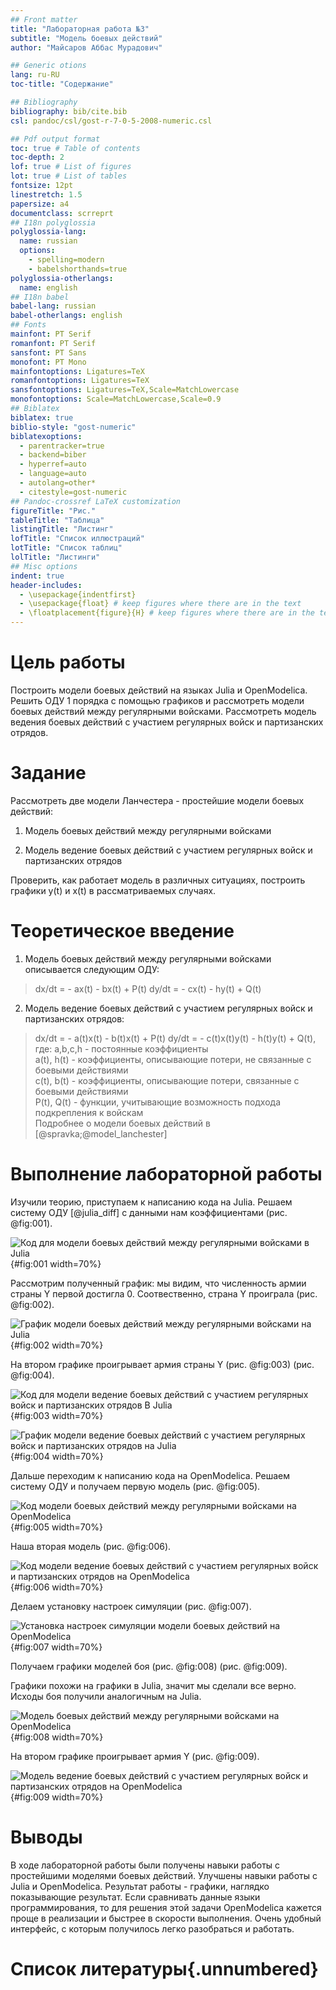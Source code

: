 ```yaml
---
## Front matter
title: "Лабораторная работа №3"
subtitle: "Модель боевых действий"
author: "Майсаров Аббас Мурадович"

## Generic otions
lang: ru-RU
toc-title: "Содержание"

## Bibliography
bibliography: bib/cite.bib
csl: pandoc/csl/gost-r-7-0-5-2008-numeric.csl

## Pdf output format
toc: true # Table of contents
toc-depth: 2
lof: true # List of figures
lot: true # List of tables
fontsize: 12pt
linestretch: 1.5
papersize: a4
documentclass: scrreprt
## I18n polyglossia
polyglossia-lang:
  name: russian
  options:
	- spelling=modern
	- babelshorthands=true
polyglossia-otherlangs:
  name: english
## I18n babel
babel-lang: russian
babel-otherlangs: english
## Fonts
mainfont: PT Serif
romanfont: PT Serif
sansfont: PT Sans
monofont: PT Mono
mainfontoptions: Ligatures=TeX
romanfontoptions: Ligatures=TeX
sansfontoptions: Ligatures=TeX,Scale=MatchLowercase
monofontoptions: Scale=MatchLowercase,Scale=0.9
## Biblatex
biblatex: true
biblio-style: "gost-numeric"
biblatexoptions:
  - parentracker=true
  - backend=biber
  - hyperref=auto
  - language=auto
  - autolang=other*
  - citestyle=gost-numeric
## Pandoc-crossref LaTeX customization
figureTitle: "Рис."
tableTitle: "Таблица"
listingTitle: "Листинг"
lofTitle: "Список иллюстраций"
lotTitle: "Список таблиц"
lolTitle: "Листинги"
## Misc options
indent: true
header-includes:
  - \usepackage{indentfirst}
  - \usepackage{float} # keep figures where there are in the text
  - \floatplacement{figure}{H} # keep figures where there are in the text
---
```


# Цель работы

Построить модели боевых действий на языках Julia и OpenModelica. Решить ОДУ 1 порядка с помощью графиков и рассмотреть модели боевых действий между регулярными войсками. Рассмотреть модель ведения боевых действий с участием регулярных войск и партизанских отрядов.

# Задание

Рассмотреть две модели Ланчестера - простейшие модели боевых действий:  

1. Модель боевых действий между регулярными войсками

2. Модель ведение боевых действий с участием регулярных войск и партизанских отрядов

Проверить, как работает модель в различных ситуациях, построить графики y(t) и x(t) в рассматриваемых случаях.

# Теоретическое введение

1. Модель боевых действий между регулярными войсками описывается следующим ОДУ:

>dx/dt = - ax(t) - bx(t) + P(t) 
>dy/dt = - cx(t) - hy(t) + Q(t) 
2. Модель ведение боевых действий с участием регулярных войск и партизанских отрядов:
>dx/dt = - a(t)x(t) - b(t)x(t) + P(t) 
>dy/dt = - c(t)x(t)y(t) - h(t)y(t) + Q(t),
где: 
>a,b,c,h - постоянные коэффициенты  
>a(t), h(t) - коэффициенты, описывающие потери, не связанные с боевыми действиями  
>c(t), b(t) - коэффициенты, описывающие потери, связанные с боевыми действиями  
>P(t), Q(t) - функции, учитывающие возможность подхода подкрепления к войскам  
Подробнее о модели боевых действий в [@spravka;@model_lanchester]

# Выполнение лабораторной работы

Изучили теорию, приступаем к написанию кода на Julia. Решаем систему ОДУ [@julia_diff] c данными нам коэффициентами (рис. @fig:001).

![Код для модели боевых действий между регулярными войсками в Julia](image/fig005.png){#fig:001 width=70%}

Рассмотрим полученный график: мы видим, что численность армии страны Y первой достигла 0. Соотвественно, страна Y проиграла (рис. @fig:002).

![График модели боевых действий между регулярными войсками на Julia](image/fig003.png){#fig:002 width=70%}

На втором графике проигрывает армия страны Y (рис. @fig:003) (рис. @fig:004).

![Код для модели ведение боевых действий с участием регулярных войск и партизанских отрядов В Julia](image/fig006.png){#fig:003 width=70%}

![График модели ведение боевых действий с участием регулярных войск и партизанских отрядов на Julia](image/fig004.png){#fig:004 width=70%}

Дальше переходим к написанию кода на OpenModelica. Решаем систему ОДУ и получаем первую модель (рис. @fig:005).

![Код модели боевых действий между регулярными войсками на OpenModelica](image/fig007.png){#fig:005 width=70%}

Наша вторая модель (рис. @fig:006).

![Код модели ведение боевых действий с участием регулярных войск и партизанских отрядов на OpenModelica](image/fig009.png){#fig:006 width=70%}

Делаем установку настроек симуляции (рис. @fig:007).

![Установка настроек симуляции модели боевых действий на OpenModelica](image/fig008.png){#fig:007 width=70%}


Получаем графики моделей боя (рис. @fig:008) (рис. @fig:009).

Графики похожи на графики в Julia, значит мы сделали все верно. Исходы боя получили аналогичным на Julia.

![Модель боевых действий между регулярными войсками на OpenModelica](image/fig001.png){#fig:008 width=70%}

На втором графике проигрывает армия Y (рис. @fig:009).

![Модель ведение боевых действий с участием регулярных войск и партизанских отрядов на OpenModelica](image/fig002.png){#fig:009 width=70%}

# Выводы

В ходе лабораторной работы были получены навыки работы с простейшими моделями боевых действий. Улучшены навыки работы с Julia и OpenModelica. Результат работы - графики, наглядко показывающие результат. Если сравнивать данные языки программирования, то для решения этой задачи OpenModelica кажется проще в реализации и быстрее в скорости выполнения. Очень удобный интерфейс, с которым получилось легко разобраться и работать.


# Список литературы{.unnumbered}
